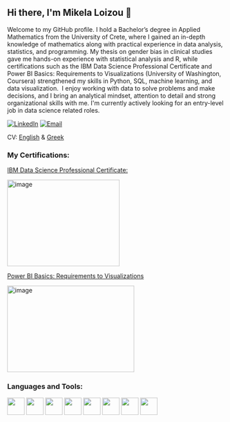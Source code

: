 ## Hi there, I'm Mikela Loizou 👋

Welcome to my GitHub profile. I hold a Bachelor’s degree in Applied Mathematics from the University of Crete, where I gained an in-depth knowledge of mathematics along with practical experience in data analysis, statistics, and programming. My thesis on gender bias in clinical studies gave me hands-on experience with statistical analysis and R, while certifications such as the IBM Data Science Professional Certificate and Power BI Basics: Requirements to Visualizations (University of Washington, Coursera) strengthened my skills in Python, SQL, machine learning, and data visualization.  I enjoy working with data to solve problems and make decisions, and I bring an analytical mindset, attention to detail and strong organizational skills with me. I'm currently actively looking for an entry-level job in data science related roles. 

[![LinkedIn](https://img.shields.io/badge/LinkedIn-0077B5?style=for-the-badge&logo=linkedin&logoColor=white)](www.linkedin.com/in/mikela-daphne-loizou-manske)
[![Email](https://img.shields.io/badge/Email-D14836?style=for-the-badge&logo=gmail&logoColor=white)](mailto:mikelaloisou@gmail.com)

CV: [English](https://github.com/MikelaMiki/MikelaMiki/blob/main/CV_eng.pdf) & [Greek](https://github.com/MikelaMiki/MikelaMiki/blob/main/CV_gr.pdf)



### My Certifications:

[IBM Data Science Professional Certificate: ](https://coursera.org/share/d4001bf3e42adb54a73dcb3c1724c451)

<img width="260" height="200" alt="image" src="https://github.com/user-attachments/assets/dbd35d74-5da2-42b3-b7f1-c2ddfbe80aed" />


[Power BI Basics: Requirements to Visualizations
](https://coursera.org/share/1d896da4463e31d24c75882b9e514def)

<img width="294" height="200" alt="image" src="https://github.com/user-attachments/assets/a470140d-5d57-49b4-bbdf-8ef35e234fab" />

### Languages and Tools:

<p align="left">
  <!-- Python -->
  <img src="https://cdn.jsdelivr.net/gh/devicons/devicon/icons/python/python-original.svg" width="40" height="40"/>
  
  <!-- R -->
  <img src="https://cdn.jsdelivr.net/gh/devicons/devicon/icons/r/r-original.svg" width="40" height="40"/>
  
  <!-- SQL (generic DB) -->
  <img src="https://cdn.jsdelivr.net/gh/devicons/devicon/icons/mysql/mysql-original.svg" width="40" height="40"/>
  
  <!-- GitHub -->
  <img src="https://cdn.jsdelivr.net/gh/devicons/devicon/icons/github/github-original.svg" width="40" height="40"/>
  
  <!-- Linux -->
  <img src="https://cdn.jsdelivr.net/gh/devicons/devicon/icons/linux/linux-original.svg" width="40" height="40"/>
  
  <!-- Power BI -->
  <img src="https://cdn.jsdelivr.net/gh/simple-icons/simple-icons/icons/powerbi.svg" width="40" height="40"/>
  
  <!-- Microsoft Excel -->
  <img src="https://cdn.jsdelivr.net/gh/simple-icons/simple-icons/icons/microsoftexcel.svg" width="40" height="40"/>
  
  <!-- Matplotlib -->
  <img src="https://upload.wikimedia.org/wikipedia/commons/8/84/Matplotlib_icon.svg" width="40" height="40"/>
</p>



